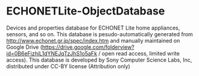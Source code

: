 ECHONETLite-ObjectDatabase
==========================

Devices and properties database for ECHONET Lite home appliances, sensors, and so on. This database is pesudo-automatically generated from http://www.echonet.gr.jp/spec/index.htm and manually maintained on Google Drive (https://drive.google.com/folderview?id=0B6eFizhiL1dYNEJqTzJhS1o5aFk / open read access, limited write access). This database is developed by Sony Computer Science Labs, Inc, distributed under CC-BY license (Attribution only)
